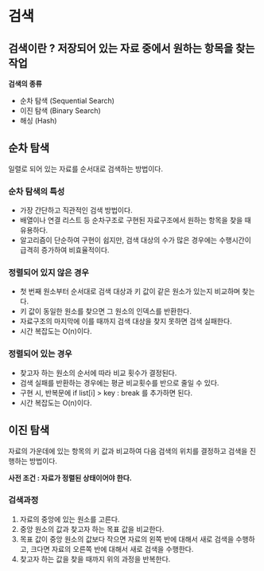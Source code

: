 # 검색

## 검색이란 ? 저장되어 있는 자료 중에서 원하는 항목을 찾는 작업

**검색의 종류**
- 순차 탐색 (Sequential Search)
- 이진 탐색 (Binary Search)
- 해싱 (Hash)

## 순차 탐색

일렬로 되어 있는 자료를 순서대로 검색하는 방법이다.

### 순차 탐색의 특성

- 가장 간단하고 직관적인 검색 방법이다.
- 배열이나 연결 리스트 등 순차구조로 구현된 자료구조에서 원하는 항목을 찾을 때 유용하다.
- 알고리즘이 단순하여 구현이 쉽지만, 검색 대상의 수가 많은 경우에는 수행시간이 급격히 증가하여 비효율적이다.

### 정렬되어 있지 않은 경우

- 첫 번째 원소부터 순서대로 검색 대상과 키 값이 같은 원소가 있는지 비교하며 찾는다.
- 키 값이 동일한 원소를 찾으면 그 원소의 인덱스를 반환한다.
- 자료구조의 마지막에 이를 때까지 검색 대상을 찾지 못하면 검색 실패한다.
- 시간 복잡도는 O(n)이다.

### 정렬되어 있는 경우
- 찾고자 하는 원소의 순서에 따라 비교 횟수가 결정된다.
- 검색 실패를 반환하는 경우에는 평균 비교횟수를 반으로 줄일 수 있다.
- 구현 시, 반복문에 if list[i] > key : break 를 추가하면 된다.
- 시간 복잡도는 O(n)이다.

## 이진 탐색

자료의 가운데에 있는 항목의 키 값과 비교하여 다음 검색의 위치를 결정하고 검색을 진행하는 방법이다.

**사전 조건 : 자료가 정렬된 상태이어야 한다.**

### 검색과정
1. 자료의 중앙에 있는 원소를 고른다.
2. 중앙 원소의 값과 찾고자 하는 목표 값을 비교한다.
3. 목표 값이 중앙 원소의 값보다 작으면 자료의 왼쪽 반에 대해서 새로 검색을 수행하고, 크다면 자료의 오른쪽 반에 대해서 새로 검색을 수행한다.
4. 찾고자 하는 값을 찾을 때까지 위의 과정을 반복한다.
